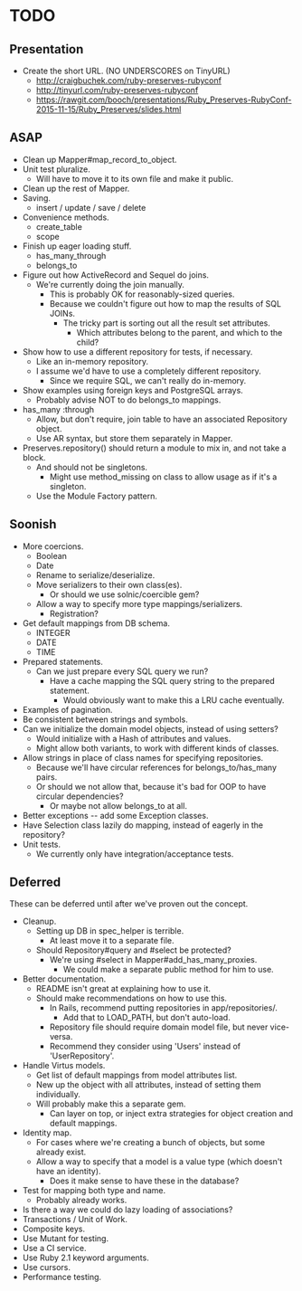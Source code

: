TODO
====


Presentation
------------

* Create the short URL. (NO UNDERSCORES on TinyURL)
    * http://craigbuchek.com/ruby-preserves-rubyconf
    * http://tinyurl.com/ruby-preserves-rubyconf
    * https://rawgit.com/booch/presentations/Ruby_Preserves-RubyConf-2015-11-15/Ruby_Preserves/slides.html


ASAP
----

* Clean up Mapper#map_record_to_object.
* Unit test pluralize.
    * Will have to move it to its own file and make it public.
* Clean up the rest of Mapper.
* Saving.
    * insert / update / save / delete
* Convenience methods.
    * create_table
    * scope
* Finish up eager loading stuff.
    * has_many_through
    * belongs_to
* Figure out how ActiveRecord and Sequel do joins.
    * We're currently doing the join manually.
        * This is probably OK for reasonably-sized queries.
        * Because we couldn't figure out how to map the results of SQL JOINs.
            * The tricky part is sorting out all the result set attributes.
                * Which attributes belong to the parent, and which to the child?
* Show how to use a different repository for tests, if necessary.
    * Like an in-memory repository.
    * I assume we'd have to use a completely different repository.
        * Since we require SQL, we can't really do in-memory.
* Show examples using foreign keys and PostgreSQL arrays.
    * Probably advise NOT to do belongs_to mappings.
* has_many :through
    * Allow, but don't require, join table to have an associated Repository object.
    * Use AR syntax, but store them separately in Mapper.
* Preserves.repository() should return a module to mix in, and not take a block.
    * And should not be singletons.
        * Might use method_missing on class to allow usage as if it's a singleton.
    * Use the Module Factory pattern.


Soonish
-------

* More coercions.
    * Boolean
    * Date
    * Rename to serialize/deserialize.
    * Move serializers to their own class(es).
        * Or should we use solnic/coercible gem?
    * Allow a way to specify more type mappings/serializers.
    	 * Registration?
* Get default mappings from DB schema.
    * INTEGER
    * DATE
    * TIME
* Prepared statements.
    * Can we just prepare every SQL query we run?
        * Have a cache mapping the SQL query string to the prepared statement.
            * Would obviously want to make this a LRU cache eventually.
* Examples of pagination.
* Be consistent between strings and symbols.
* Can we initialize the domain model objects, instead of using setters?
    * Would initialize with a Hash of attributes and values.
    * Might allow both variants, to work with different kinds of classes.
* Allow strings in place of class names for specifying repositories.
    * Because we'll have circular references for belongs_to/has_many pairs.
    * Or should we not allow that, because it's bad for OOP to have circular dependencies?
        * Or maybe not allow belongs_to at all.
* Better exceptions -- add some Exception classes.
* Have Selection class lazily do mapping, instead of eagerly in the repository?
* Unit tests.
    * We currently only have integration/acceptance tests.


Deferred
--------

These can be deferred until after we've proven out the concept.

* Cleanup.
    * Setting up DB in spec_helper is terrible.
        * At least move it to a separate file.
    * Should Repository#query and #select be protected?
        * We're using #select in Mapper#add_has_many_proxies.
            * We could make a separate public method for him to use.
* Better documentation.
    * README isn't great at explaining how to use it.
    * Should make recommendations on how to use this.
        * In Rails, recommend putting repositories in app/repositories/.
            * Add that to LOAD_PATH, but don't auto-load.
        * Repository file should require domain model file, but never vice-versa.
        * Recommend they consider using 'Users' instead of 'UserRepository'.
* Handle Virtus models.
    * Get list of default mappings from model attributes list.
    * New up the object with all attributes, instead of setting them individually.
    * Will probably make this a separate gem.
        * Can layer on top, or inject extra strategies for object creation and default mappings.
* Identity map.
    * For cases where we're creating a bunch of objects, but some already exist.
    * Allow a way to specify that a model is a value type (which doesn't have an identity).
        * Does it make sense to have these in the database?
* Test for mapping both type and name.
    * Probably already works.
* Is there a way we could do lazy loading of associations?
* Transactions / Unit of Work.
* Composite keys.
* Use Mutant for testing.
* Use a CI service.
* Use Ruby 2.1 keyword arguments.
* Use cursors.
* Performance testing.
